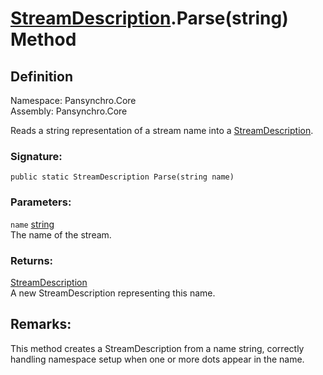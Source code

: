 # [StreamDescription](Pansynchro.Core.StreamDescription.html).Parse(string) Method

## Definition

Namespace: Pansynchro.Core<BR>
Assembly: Pansynchro.Core

Reads a string representation of a stream name into a [StreamDescription](Pansynchro.Core.StreamDescription.html).

### Signature:
```
public static StreamDescription Parse(string name)
```

### Parameters:
`name` [string](https://docs.microsoft.com/en-us/dotnet/api/system.string) <BR>
The name of the stream.

### Returns:
[StreamDescription](Pansynchro.Core.StreamDescription.html)<BR>
A new StreamDescription representing this name.

## Remarks:
This method creates a StreamDescription from a name string, correctly handling namespace setup when one or more dots appear in the name.
